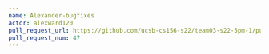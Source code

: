 ```yaml
---
name: Alexander-bugfixes
actor: alexward120
pull_request_url: https://github.com/ucsb-cs156-s22/team03-s22-5pm-1/pull/47
pull_request_num: 47
---
```

